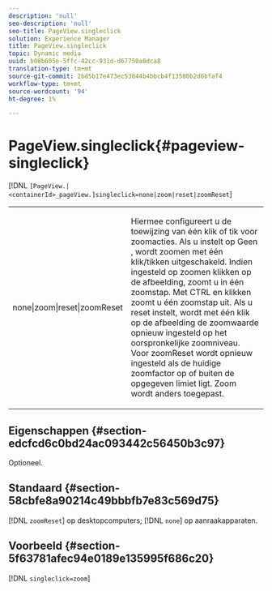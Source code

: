 ```yaml
---
description: 'null'
seo-description: 'null'
seo-title: PageView.singleclick
solution: Experience Manager
title: PageView.singleclick
topic: Dynamic media
uuid: b08b605e-5ffc-42cc-931d-d67750a8dca8
translation-type: tm+mt
source-git-commit: 2bd5b17e473ec53844b4bbcb4f13580b2d6bfaf4
workflow-type: tm+mt
source-wordcount: '94'
ht-degree: 1%

---
```



# PageView.singleclick{#pageview-singleclick}

[!DNL `[PageView.|<containerId>_pageView.]singleclick=none|zoom|reset|zoomReset`]

<table id="table_5654736F216D4ABC9FC783F83E0BBA03"> 
 <tbody> 
  <tr> 
   <td colname="col1"> <p> <span class="codeph"> none|zoom|reset|zoomReset  </span> </p> </td> 
   <td colname="col2"> <p> Hiermee configureert u de toewijzing van één klik of tik voor zoomacties. Als u instelt op <span class="codeph"> Geen </span>, wordt zoomen met één klik/tikken uitgeschakeld. Indien ingesteld op <span class="codeph"> zoomen </span> klikken op de afbeelding, zoomt u in één zoomstap. Met CTRL en klikken zoomt u één zoomstap uit. Als u <span class="codeph"> reset </span> instelt, wordt met één klik op de afbeelding de zoomwaarde opnieuw ingesteld op het oorspronkelijke zoomniveau. Voor <span class="codeph"> zoomReset </span> wordt opnieuw ingesteld als de huidige zoomfactor op of buiten de opgegeven limiet ligt. Zoom wordt anders toegepast. </p> </td> 
  </tr> 
 </tbody> 
</table>

## Eigenschappen {#section-edcfcd6c0bd24ac093442c56450b3c97}

Optioneel.

## Standaard {#section-58cbfe8a90214c49bbbfb7e83c569d75}

[!DNL `zoomReset`] op desktopcomputers;  [!DNL `none`] op aanraakapparaten.

## Voorbeeld {#section-5f63781afec94e0189e135995f686c20}

[!DNL `singleclick=zoom`]